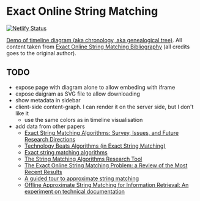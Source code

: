 # Exact Online String Matching

[![Netlify Status](https://api.netlify.com/api/v1/badges/23562080-f0ef-40d0-9536-7811caccaefe/deploy-status)](https://app.netlify.com/sites/exact-online-string-matching/deploys)

[Demo of timeline diagram (aka chronology, aka genealogical tree)](https://exact.stereobooster.com). All content taken from [Exact Online String Matching Bibliography](https://arxiv.org/pdf/1605.05067.pdf) (all credits goes to the original author).

## TODO

- expose page with diagram alone to allow embeding with iframe
- expose daigram as SVG file to allow downloading
- show metadata in sidebar
- client-side content-graph. I can render it on the server side, but I don't like it
  - use the same colors as in timeline visualisation
- add data from other papers
  - [Exact String Matching Algorithms: Survey, Issues, and Future Research Directions](https://ieeexplore.ieee.org/stamp/stamp.jsp?arnumber=8703383)
  - [Technology Beats Algorithms (in Exact String Matching)](https://arxiv.org/pdf/1612.01506.pdf)
  - [Exact string matching algorithms](https://www-igm.univ-mlv.fr/~lecroq/string/)
  - [The String Matching Algorithms Research Tool](https://www.dmi.unict.it/faro/papers/conference/faro47.pdf)
  - [The Exact Online String Matching Problem: a Review of the Most Recent Results](https://www-igm.univ-mlv.fr/~lecroq/articles/acmsurv2013.pdf)
  - [A guided tour to approximate string matching](https://users.dcc.uchile.cl/~gnavarro/ps/acmcs01.1.pdf)
  - [Offline Approximate String Matching for Information Retrieval: An experiment on technical documentation](https://hj.diva-portal.org/smash/get/diva2:663931/FULLTEXT01.pdf)
